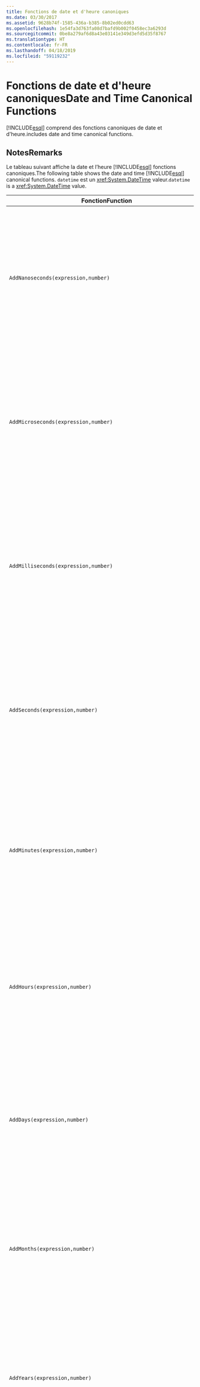 ```yaml
---
title: Fonctions de date et d'heure canoniques
ms.date: 03/30/2017
ms.assetid: 9628b74f-1585-436a-b385-8b02ed0cdd63
ms.openlocfilehash: 1e54fa3d763fa08d7bafd9b002f0458ec3a6293d
ms.sourcegitcommit: 0be8a279af6d8a43e03141e349d3efd5d35f8767
ms.translationtype: HT
ms.contentlocale: fr-FR
ms.lasthandoff: 04/18/2019
ms.locfileid: "59119232"
---
```

# <a name="date-and-time-canonical-functions"></a><span data-ttu-id="fa17e-102">Fonctions de date et d'heure canoniques</span><span class="sxs-lookup"><span data-stu-id="fa17e-102">Date and Time Canonical Functions</span></span>
[!INCLUDE[esql](../../../../../../includes/esql-md.md)] <span data-ttu-id="fa17e-103">comprend des fonctions canoniques de date et d'heure.</span><span class="sxs-lookup"><span data-stu-id="fa17e-103">includes date and time canonical functions.</span></span>  
  
## <a name="remarks"></a><span data-ttu-id="fa17e-104">Notes</span><span class="sxs-lookup"><span data-stu-id="fa17e-104">Remarks</span></span>  
 <span data-ttu-id="fa17e-105">Le tableau suivant affiche la date et l’heure [!INCLUDE[esql](../../../../../../includes/esql-md.md)] fonctions canoniques.</span><span class="sxs-lookup"><span data-stu-id="fa17e-105">The following table shows the date and time [!INCLUDE[esql](../../../../../../includes/esql-md.md)] canonical functions.</span></span> <span data-ttu-id="fa17e-106">`datetime` est un <xref:System.DateTime> valeur.</span><span class="sxs-lookup"><span data-stu-id="fa17e-106">`datetime` is a <xref:System.DateTime> value.</span></span>  
  
|<span data-ttu-id="fa17e-107">Fonction</span><span class="sxs-lookup"><span data-stu-id="fa17e-107">Function</span></span>|<span data-ttu-id="fa17e-108">Description</span><span class="sxs-lookup"><span data-stu-id="fa17e-108">Description</span></span>|  
|--------------|-----------------|  
|`AddNanoseconds(expression,number)`|<span data-ttu-id="fa17e-109">Ajoute le nombre `number` spécifié de nanosecondes à l'`expression`.</span><span class="sxs-lookup"><span data-stu-id="fa17e-109">Adds the specified `number` of nanoseconds to the `expression`.</span></span><br /><br /> <span data-ttu-id="fa17e-110">**Arguments**</span><span class="sxs-lookup"><span data-stu-id="fa17e-110">**Arguments**</span></span><br /><br /> <span data-ttu-id="fa17e-111">`expression` : `DateTime`, `DateTimeOffset` ou `Time`.</span><span class="sxs-lookup"><span data-stu-id="fa17e-111">`expression`: `DateTime`, `DateTimeOffset`, or `Time`.</span></span><br /><br /> <span data-ttu-id="fa17e-112">`number`: `Int32`.</span><span class="sxs-lookup"><span data-stu-id="fa17e-112">`number`: `Int32`.</span></span><br /><br /> <span data-ttu-id="fa17e-113">**Valeur de retour**</span><span class="sxs-lookup"><span data-stu-id="fa17e-113">**Return Value**</span></span><br /><br /> <span data-ttu-id="fa17e-114">Type d'élément `expression`.</span><span class="sxs-lookup"><span data-stu-id="fa17e-114">The type of `expression`.</span></span>|  
|`AddMicroseconds(expression,number)`|<span data-ttu-id="fa17e-115">Ajoute le nombre `number` spécifié de microsecondes à l'`expression`.</span><span class="sxs-lookup"><span data-stu-id="fa17e-115">Adds the specified `number` of microseconds to the `expression`.</span></span><br /><br /> <span data-ttu-id="fa17e-116">**Arguments**</span><span class="sxs-lookup"><span data-stu-id="fa17e-116">**Arguments**</span></span><br /><br /> <span data-ttu-id="fa17e-117">`expression` : `DateTime`, `DateTimeOffset` ou `Time`.</span><span class="sxs-lookup"><span data-stu-id="fa17e-117">`expression`: `DateTime`, `DateTimeOffset`, or `Time`.</span></span><br /><br /> <span data-ttu-id="fa17e-118">`number`: `Int32`.</span><span class="sxs-lookup"><span data-stu-id="fa17e-118">`number`: `Int32`.</span></span><br /><br /> <span data-ttu-id="fa17e-119">**Valeur de retour**</span><span class="sxs-lookup"><span data-stu-id="fa17e-119">**Return Value**</span></span><br /><br /> <span data-ttu-id="fa17e-120">Type d'élément `expression`.</span><span class="sxs-lookup"><span data-stu-id="fa17e-120">The type of `expression`.</span></span>|  
|`AddMilliseconds(expression,number)`|<span data-ttu-id="fa17e-121">Ajoute le nombre `number` spécifié de millisecondes à l'`expression`.</span><span class="sxs-lookup"><span data-stu-id="fa17e-121">Adds the specified `number` of milliseconds to the `expression`.</span></span><br /><br /> <span data-ttu-id="fa17e-122">**Arguments**</span><span class="sxs-lookup"><span data-stu-id="fa17e-122">**Arguments**</span></span><br /><br /> <span data-ttu-id="fa17e-123">`expression` : `DateTime`, `DateTimeOffset` ou `Time`.</span><span class="sxs-lookup"><span data-stu-id="fa17e-123">`expression`: `DateTime`, `DateTimeOffset`, or `Time`.</span></span><br /><br /> <span data-ttu-id="fa17e-124">`number`: `Int32`.</span><span class="sxs-lookup"><span data-stu-id="fa17e-124">`number`: `Int32`.</span></span><br /><br /> <span data-ttu-id="fa17e-125">**Valeur de retour**</span><span class="sxs-lookup"><span data-stu-id="fa17e-125">**Return Value**</span></span><br /><br /> <span data-ttu-id="fa17e-126">Type d'élément `expression`.</span><span class="sxs-lookup"><span data-stu-id="fa17e-126">The type of `expression`.</span></span>|  
|`AddSeconds(expression,number)`|<span data-ttu-id="fa17e-127">Ajoute le nombre `number` spécifié de secondes à l'`expression`.</span><span class="sxs-lookup"><span data-stu-id="fa17e-127">Adds the specified `number` of seconds to the `expression`.</span></span><br /><br /> <span data-ttu-id="fa17e-128">**Arguments**</span><span class="sxs-lookup"><span data-stu-id="fa17e-128">**Arguments**</span></span><br /><br /> <span data-ttu-id="fa17e-129">`expression` : `DateTime`, `DateTimeOffset` ou `Time`.</span><span class="sxs-lookup"><span data-stu-id="fa17e-129">`expression`: `DateTime`, `DateTimeOffset`, or `Time`.</span></span><br /><br /> <span data-ttu-id="fa17e-130">`number`: `Int32`.</span><span class="sxs-lookup"><span data-stu-id="fa17e-130">`number`: `Int32`.</span></span><br /><br /> <span data-ttu-id="fa17e-131">**Valeur de retour**</span><span class="sxs-lookup"><span data-stu-id="fa17e-131">**Return Value**</span></span><br /><br /> <span data-ttu-id="fa17e-132">Type d'élément `expression`.</span><span class="sxs-lookup"><span data-stu-id="fa17e-132">The type of `expression`.</span></span>|  
|`AddMinutes(expression,number)`|<span data-ttu-id="fa17e-133">Ajoute le nombre `number` spécifié de minutes à l'`expression`.</span><span class="sxs-lookup"><span data-stu-id="fa17e-133">Adds the specified `number` of minutes to the `expression`.</span></span><br /><br /> <span data-ttu-id="fa17e-134">**Arguments**</span><span class="sxs-lookup"><span data-stu-id="fa17e-134">**Arguments**</span></span><br /><br /> <span data-ttu-id="fa17e-135">`expression` : `DateTime`, `DateTimeOffset` ou `Time`.</span><span class="sxs-lookup"><span data-stu-id="fa17e-135">`expression`: `DateTime`, `DateTimeOffset`, or `Time`.</span></span><br /><br /> <span data-ttu-id="fa17e-136">`number`: `Int32`.</span><span class="sxs-lookup"><span data-stu-id="fa17e-136">`number`: `Int32`.</span></span><br /><br /> <span data-ttu-id="fa17e-137">**Valeur de retour**</span><span class="sxs-lookup"><span data-stu-id="fa17e-137">**Return Value**</span></span><br /><br /> <span data-ttu-id="fa17e-138">Type d'élément `expression`.</span><span class="sxs-lookup"><span data-stu-id="fa17e-138">The type of `expression`.</span></span>|  
|`AddHours(expression,number)`|<span data-ttu-id="fa17e-139">Ajoute le nombre `number` spécifié d'heures à l'`expression`.</span><span class="sxs-lookup"><span data-stu-id="fa17e-139">Adds the specified `number` of hours to the `expression`.</span></span><br /><br /> <span data-ttu-id="fa17e-140">**Arguments**</span><span class="sxs-lookup"><span data-stu-id="fa17e-140">**Arguments**</span></span><br /><br /> <span data-ttu-id="fa17e-141">`expression` : `DateTime`, `DateTimeOffset` ou `Time`.</span><span class="sxs-lookup"><span data-stu-id="fa17e-141">`expression`: `DateTime`, `DateTimeOffset`, or `Time`.</span></span><br /><br /> <span data-ttu-id="fa17e-142">`number`: `Int32`.</span><span class="sxs-lookup"><span data-stu-id="fa17e-142">`number`: `Int32`.</span></span><br /><br /> <span data-ttu-id="fa17e-143">**Valeur de retour**</span><span class="sxs-lookup"><span data-stu-id="fa17e-143">**Return Value**</span></span><br /><br /> <span data-ttu-id="fa17e-144">Type d'élément `expression`.</span><span class="sxs-lookup"><span data-stu-id="fa17e-144">The type of `expression`.</span></span>|  
|`AddDays(expression,number)`|<span data-ttu-id="fa17e-145">Ajoute le nombre `number` spécifié de jours à l'`expression`.</span><span class="sxs-lookup"><span data-stu-id="fa17e-145">Adds the specified `number` of days to the `expression`.</span></span><br /><br /> <span data-ttu-id="fa17e-146">**Arguments**</span><span class="sxs-lookup"><span data-stu-id="fa17e-146">**Arguments**</span></span><br /><br /> <span data-ttu-id="fa17e-147">`expression` : `DateTime` ou `DateTimeOffset`.</span><span class="sxs-lookup"><span data-stu-id="fa17e-147">`expression`: `DateTime` or `DateTimeOffset`.</span></span><br /><br /> <span data-ttu-id="fa17e-148">`number`: `Int32`.</span><span class="sxs-lookup"><span data-stu-id="fa17e-148">`number`: `Int32`.</span></span><br /><br /> <span data-ttu-id="fa17e-149">**Valeur de retour**</span><span class="sxs-lookup"><span data-stu-id="fa17e-149">**Return Value**</span></span><br /><br /> <span data-ttu-id="fa17e-150">Type d'élément `expression`.</span><span class="sxs-lookup"><span data-stu-id="fa17e-150">The type of `expression`.</span></span>|  
|`AddMonths(expression,number)`|<span data-ttu-id="fa17e-151">Ajoute le nombre `number` spécifié de mois à l'`expression`.</span><span class="sxs-lookup"><span data-stu-id="fa17e-151">Adds the specified `number` of months to the `expression`.</span></span><br /><br /> <span data-ttu-id="fa17e-152">**Arguments**</span><span class="sxs-lookup"><span data-stu-id="fa17e-152">**Arguments**</span></span><br /><br /> <span data-ttu-id="fa17e-153">`expression` : `DateTime` ou `DateTimeOffset`.</span><span class="sxs-lookup"><span data-stu-id="fa17e-153">`expression`: `DateTime` or `DateTimeOffset`.</span></span><br /><br /> <span data-ttu-id="fa17e-154">`number`: `Int32`.</span><span class="sxs-lookup"><span data-stu-id="fa17e-154">`number`: `Int32`.</span></span><br /><br /> <span data-ttu-id="fa17e-155">**Valeur de retour**</span><span class="sxs-lookup"><span data-stu-id="fa17e-155">**Return Value**</span></span><br /><br /> <span data-ttu-id="fa17e-156">Type d'élément `expression`.</span><span class="sxs-lookup"><span data-stu-id="fa17e-156">The type of `expression`.</span></span>|  
|`AddYears(expression,number)`|<span data-ttu-id="fa17e-157">Ajoute le nombre `number` spécifié d'années à l'`expression`.</span><span class="sxs-lookup"><span data-stu-id="fa17e-157">Adds the specified `number` of years to the `expression`.</span></span><br /><br /> <span data-ttu-id="fa17e-158">**Arguments**</span><span class="sxs-lookup"><span data-stu-id="fa17e-158">**Arguments**</span></span><br /><br /> <span data-ttu-id="fa17e-159">`expression` : `DateTime` ou `DateTimeOffset`.</span><span class="sxs-lookup"><span data-stu-id="fa17e-159">`expression`: `DateTime` or `DateTimeOffset`.</span></span><br /><br /> <span data-ttu-id="fa17e-160">`number`: `Int32`.</span><span class="sxs-lookup"><span data-stu-id="fa17e-160">`number`: `Int32`.</span></span><br /><br /> <span data-ttu-id="fa17e-161">**Valeur de retour**</span><span class="sxs-lookup"><span data-stu-id="fa17e-161">**Return Value**</span></span><br /><br /> <span data-ttu-id="fa17e-162">Type d'élément `expression`.</span><span class="sxs-lookup"><span data-stu-id="fa17e-162">The type of `expression`.</span></span>|  
|`CreateDateTime(year,month,day,hour,minute,second)`|<span data-ttu-id="fa17e-163">Retourne une nouvelle valeur `DateTime` correspondant aux date et heure actuelles du serveur dans le fuseau horaire du serveur.</span><span class="sxs-lookup"><span data-stu-id="fa17e-163">Returns a new `DateTime` value as the current date and time of the server in the server's time zone.</span></span><br /><br /> <span data-ttu-id="fa17e-164">**Arguments**</span><span class="sxs-lookup"><span data-stu-id="fa17e-164">**Arguments**</span></span><br /><br /> <span data-ttu-id="fa17e-165">`year`, `month`, `day`, `hour`, `minute` : `Int16` et `Int32`.</span><span class="sxs-lookup"><span data-stu-id="fa17e-165">`year`, `month`, `day`, `hour`, `minute`: `Int16` and `Int32`.</span></span><br /><br /> <span data-ttu-id="fa17e-166">`second`: `Double`.</span><span class="sxs-lookup"><span data-stu-id="fa17e-166">`second`: `Double`.</span></span><br /><br /> <span data-ttu-id="fa17e-167">**Valeur de retour**</span><span class="sxs-lookup"><span data-stu-id="fa17e-167">**Return Value**</span></span><br /><br /> <span data-ttu-id="fa17e-168">`DateTime`</span><span class="sxs-lookup"><span data-stu-id="fa17e-168">A `DateTime`.</span></span>|  
|`CreateDateTimeOffset(year,month,day,hour,minute,second,tzoffset)`|<span data-ttu-id="fa17e-169">Retourne une nouvelle valeur `DateTimeOffset` correspondant aux date et heure actuelles du serveur par rapport au temps universel (UTC, Universal Time Coordinated).</span><span class="sxs-lookup"><span data-stu-id="fa17e-169">Returns a new `DateTimeOffset` value as the current date and time of the server relative to the Coordinated Universal Time (UTC).</span></span><br /><br /> <span data-ttu-id="fa17e-170">**Arguments**</span><span class="sxs-lookup"><span data-stu-id="fa17e-170">**Arguments**</span></span><br /><br /> <span data-ttu-id="fa17e-171">`year`, `month`, `day`, `hour`, `minute`, `tzoffset`: `Int32`.</span><span class="sxs-lookup"><span data-stu-id="fa17e-171">`year`, `month`, `day`, `hour`, `minute`, `tzoffset`: `Int32`.</span></span><br /><br /> <span data-ttu-id="fa17e-172">`second`: `Double`.</span><span class="sxs-lookup"><span data-stu-id="fa17e-172">`second`: `Double`.</span></span><br /><br /> <span data-ttu-id="fa17e-173">**Valeur de retour**</span><span class="sxs-lookup"><span data-stu-id="fa17e-173">**Return Value**</span></span><br /><br /> <span data-ttu-id="fa17e-174">`DateTimeOffset`</span><span class="sxs-lookup"><span data-stu-id="fa17e-174">A `DateTimeOffset`.</span></span>|  
|`CreateTime(hour,minute,second)`|<span data-ttu-id="fa17e-175">Retourne une nouvelle valeur `Time` correspondant à l'heure actuelle.</span><span class="sxs-lookup"><span data-stu-id="fa17e-175">Returns a new `Time` value as the current time.</span></span><br /><br /> <span data-ttu-id="fa17e-176">**Arguments**</span><span class="sxs-lookup"><span data-stu-id="fa17e-176">**Arguments**</span></span><br /><br /> <span data-ttu-id="fa17e-177">`hour` et `minute` : `Int32`.</span><span class="sxs-lookup"><span data-stu-id="fa17e-177">`hour` and `minute`: `Int32`.</span></span><br /><br /> <span data-ttu-id="fa17e-178">`second`: `Double`.</span><span class="sxs-lookup"><span data-stu-id="fa17e-178">`second`: `Double`.</span></span><br /><br /> <span data-ttu-id="fa17e-179">**Valeur de retour**</span><span class="sxs-lookup"><span data-stu-id="fa17e-179">**Return Value**</span></span><br /><br /> <span data-ttu-id="fa17e-180">`Time`</span><span class="sxs-lookup"><span data-stu-id="fa17e-180">A `Time`.</span></span>|  
|`CurrentDateTime()`|<span data-ttu-id="fa17e-181">Retourne une valeur `DateTime` correspondant aux date et heure actuelles du serveur dans le fuseau horaire de ce dernier.</span><span class="sxs-lookup"><span data-stu-id="fa17e-181">Returns a `DateTime` value as the current date and time of the server in the server's time zone.</span></span><br /><br /> <span data-ttu-id="fa17e-182">**Valeur de retour**</span><span class="sxs-lookup"><span data-stu-id="fa17e-182">**Return Value**</span></span><br /><br /> <span data-ttu-id="fa17e-183">`DateTime`</span><span class="sxs-lookup"><span data-stu-id="fa17e-183">A `DateTime`.</span></span>|  
|`CurrentDateTimeOffset()`|<span data-ttu-id="fa17e-184">Retourne la date, l'heure et le décalage actuels sous forme de valeur `DateTimeOffset`.</span><span class="sxs-lookup"><span data-stu-id="fa17e-184">Returns the current date, time and offset as a `DateTimeOffset`.</span></span><br /><br /> <span data-ttu-id="fa17e-185">**Valeur de retour**</span><span class="sxs-lookup"><span data-stu-id="fa17e-185">**Return Value**</span></span><br /><br /> <span data-ttu-id="fa17e-186">`DateTimeOffset`</span><span class="sxs-lookup"><span data-stu-id="fa17e-186">A `DateTimeOffset`.</span></span>|  
|`CurrentUtcDateTime()`|<span data-ttu-id="fa17e-187">Retourne une valeur <xref:System.DateTime> correspondant aux date et heure actuelles du serveur dans le fuseau horaire UTS.</span><span class="sxs-lookup"><span data-stu-id="fa17e-187">Returns a <xref:System.DateTime> value as the current date and time of the server in the UTS time zone.</span></span><br /><br /> <span data-ttu-id="fa17e-188">**Valeur de retour**</span><span class="sxs-lookup"><span data-stu-id="fa17e-188">**Return Value**</span></span><br /><br /> <span data-ttu-id="fa17e-189">`DateTime`</span><span class="sxs-lookup"><span data-stu-id="fa17e-189">A `DateTime`.</span></span>|  
|`Day(expression)`|<span data-ttu-id="fa17e-190">Retourne la composante jour d'`expression` sous forme d'une valeur `Int32` comprise entre 1 et 31.</span><span class="sxs-lookup"><span data-stu-id="fa17e-190">Returns the day portion of `expression` as an `Int32` between 1 and 31.</span></span><br /><br /> <span data-ttu-id="fa17e-191">**Arguments**</span><span class="sxs-lookup"><span data-stu-id="fa17e-191">**Arguments**</span></span><br /><br /> <span data-ttu-id="fa17e-192">`DateTime` et `DateTimeOffset`.</span><span class="sxs-lookup"><span data-stu-id="fa17e-192">A `DateTime` and `DateTimeOffset`.</span></span><br /><br /> <span data-ttu-id="fa17e-193">**Valeur de retour**</span><span class="sxs-lookup"><span data-stu-id="fa17e-193">**Return Value**</span></span><br /><br /> <span data-ttu-id="fa17e-194">Élément `Int32`.</span><span class="sxs-lookup"><span data-stu-id="fa17e-194">An `Int32`.</span></span><br /><br /> <span data-ttu-id="fa17e-195">**Exemple**</span><span class="sxs-lookup"><span data-stu-id="fa17e-195">**Example**</span></span><br /><br /> `-- The following example returns 12.`<br /><br /> `Day(cast('03/12/1998' as DateTime))`|  
|`DayOfYear(expression)`|<span data-ttu-id="fa17e-196">Retourne la composante jour d'`expression` sous la forme d'une valeur `Int32` comprise entre 1 et 366, où 366 correspond au dernier jour d'une année bissextile.</span><span class="sxs-lookup"><span data-stu-id="fa17e-196">Returns the day portion of `expression` as an `Int32` between 1 and 366, where 366 is returned for the last day of a leap year.</span></span><br /><br /> <span data-ttu-id="fa17e-197">**Arguments**</span><span class="sxs-lookup"><span data-stu-id="fa17e-197">**Arguments**</span></span><br /><br /> <span data-ttu-id="fa17e-198">`DateTime` ou `DateTimeOffset`.</span><span class="sxs-lookup"><span data-stu-id="fa17e-198">A `DateTime` or `DateTimeOffset`.</span></span><br /><br /> <span data-ttu-id="fa17e-199">**Valeur de retour**</span><span class="sxs-lookup"><span data-stu-id="fa17e-199">**Return Value**</span></span><br /><br /> <span data-ttu-id="fa17e-200">Élément `Int32`.</span><span class="sxs-lookup"><span data-stu-id="fa17e-200">An `Int32`.</span></span>|  
|`DiffNanoseconds(startExpression,endExpression)`|<span data-ttu-id="fa17e-201">Retourne la différence, en nanosecondes, entre `startExpression` et `endExpression`.</span><span class="sxs-lookup"><span data-stu-id="fa17e-201">Returns the difference, in nanoseconds, between `startExpression` and `endExpression`.</span></span><br /><br /> <span data-ttu-id="fa17e-202">**Arguments**</span><span class="sxs-lookup"><span data-stu-id="fa17e-202">**Arguments**</span></span><br /><br /> <span data-ttu-id="fa17e-203">`startExpression`, `endExpression` : `DateTime`, `DateTimeOffset` ou `Time`.</span><span class="sxs-lookup"><span data-stu-id="fa17e-203">`startExpression`, `endExpression`: `DateTime`, `DateTimeOffset`, or `Time`.</span></span> <span data-ttu-id="fa17e-204">**Remarque :** `startExpression` et `endExpression` doit être du même type.</span><span class="sxs-lookup"><span data-stu-id="fa17e-204">**Note:**  `startExpression` and `endExpression` must be of the same type.</span></span> <br /><br /> <span data-ttu-id="fa17e-205">**Valeur de retour**</span><span class="sxs-lookup"><span data-stu-id="fa17e-205">**Return Value**</span></span><br /><br /> <span data-ttu-id="fa17e-206">Élément `Int32`.</span><span class="sxs-lookup"><span data-stu-id="fa17e-206">An `Int32`.</span></span>|  
|`DiffMilliseconds(startExpression,endExpression)`|<span data-ttu-id="fa17e-207">Retourne la différence, en millisecondes, entre `startExpression` et `endExpression`.</span><span class="sxs-lookup"><span data-stu-id="fa17e-207">Returns the difference, in milliseconds, between `startExpression` and `endExpression`.</span></span><br /><br /> <span data-ttu-id="fa17e-208">**Arguments**</span><span class="sxs-lookup"><span data-stu-id="fa17e-208">**Arguments**</span></span><br /><br /> <span data-ttu-id="fa17e-209">`startExpression`, `endExpression` : `DateTime`, `DateTimeOffset` ou `Time`.</span><span class="sxs-lookup"><span data-stu-id="fa17e-209">`startExpression`, `endExpression`: `DateTime`, `DateTimeOffset`, or `Time`.</span></span> <span data-ttu-id="fa17e-210">**Remarque :** `startExpression` et `endExpression` doit être du même type.</span><span class="sxs-lookup"><span data-stu-id="fa17e-210">**Note:**  `startExpression` and `endExpression` must be of the same type.</span></span> <br /><br /> <span data-ttu-id="fa17e-211">**Valeur de retour**</span><span class="sxs-lookup"><span data-stu-id="fa17e-211">**Return Value**</span></span><br /><br /> <span data-ttu-id="fa17e-212">Élément `Int32`.</span><span class="sxs-lookup"><span data-stu-id="fa17e-212">An `Int32`.</span></span>|  
|`DiffMicroseconds(startExpression,endExpression)`|<span data-ttu-id="fa17e-213">Retourne la différence, en microsecondes, entre `startExpression` et `endExpression`.</span><span class="sxs-lookup"><span data-stu-id="fa17e-213">Returns the difference, in microseconds, between `startExpression` and `endExpression`.</span></span><br /><br /> <span data-ttu-id="fa17e-214">**Arguments**</span><span class="sxs-lookup"><span data-stu-id="fa17e-214">**Arguments**</span></span><br /><br /> <span data-ttu-id="fa17e-215">`startExpression`, `endExpression` : `DateTime`, `DateTimeOffset` ou `Time`.</span><span class="sxs-lookup"><span data-stu-id="fa17e-215">`startExpression`, `endExpression`: `DateTime`, `DateTimeOffset`, or `Time`.</span></span> <span data-ttu-id="fa17e-216">**Remarque :** `startExpression` et `endExpression` doit être du même type.</span><span class="sxs-lookup"><span data-stu-id="fa17e-216">**Note:**  `startExpression` and `endExpression` must be of the same type.</span></span> <br /><br /> <span data-ttu-id="fa17e-217">**Valeur de retour**</span><span class="sxs-lookup"><span data-stu-id="fa17e-217">**Return Value**</span></span><br /><br /> <span data-ttu-id="fa17e-218">Élément `Int32`.</span><span class="sxs-lookup"><span data-stu-id="fa17e-218">An `Int32`.</span></span>|  
|`DiffSeconds(startExpression,endExpression)`|<span data-ttu-id="fa17e-219">Retourne la différence, en secondes, entre `startExpression` et `endExpression`.</span><span class="sxs-lookup"><span data-stu-id="fa17e-219">Returns the difference, in seconds, between `startExpression` and `endExpression`.</span></span><br /><br /> <span data-ttu-id="fa17e-220">**Arguments**</span><span class="sxs-lookup"><span data-stu-id="fa17e-220">**Arguments**</span></span><br /><br /> <span data-ttu-id="fa17e-221">`startExpression`, `endExpression` : `DateTime`, `DateTimeOffset` ou `Time`.</span><span class="sxs-lookup"><span data-stu-id="fa17e-221">`startExpression`, `endExpression`: `DateTime`, `DateTimeOffset`, or `Time`.</span></span> <span data-ttu-id="fa17e-222">**Remarque :** `startExpression` et `endExpression` doit être du même type.</span><span class="sxs-lookup"><span data-stu-id="fa17e-222">**Note:**  `startExpression` and `endExpression` must be of the same type.</span></span> <br /><br /> <span data-ttu-id="fa17e-223">**Valeur de retour**</span><span class="sxs-lookup"><span data-stu-id="fa17e-223">**Return Value**</span></span><br /><br /> <span data-ttu-id="fa17e-224">Élément `Int32`.</span><span class="sxs-lookup"><span data-stu-id="fa17e-224">An `Int32`.</span></span>|  
|`DiffMinutes(startExpression,endExpression)`|<span data-ttu-id="fa17e-225">Retourne la différence, en minutes, entre `startExpression` et `endExpression`.</span><span class="sxs-lookup"><span data-stu-id="fa17e-225">Returns the difference, in minutes, between `startExpression` and `endExpression`.</span></span><br /><br /> <span data-ttu-id="fa17e-226">**Arguments**</span><span class="sxs-lookup"><span data-stu-id="fa17e-226">**Arguments**</span></span><br /><br /> <span data-ttu-id="fa17e-227">`startExpression`, `endExpression` : `DateTime`, `DateTimeOffset` ou `Time`.</span><span class="sxs-lookup"><span data-stu-id="fa17e-227">`startExpression`, `endExpression`: `DateTime`, `DateTimeOffset`, or `Time`.</span></span> <span data-ttu-id="fa17e-228">**Remarque :** `startExpression` et `endExpression` doit être du même type.</span><span class="sxs-lookup"><span data-stu-id="fa17e-228">**Note:**  `startExpression` and `endExpression` must be of the same type.</span></span> <br /><br /> <span data-ttu-id="fa17e-229">**Valeur de retour**</span><span class="sxs-lookup"><span data-stu-id="fa17e-229">**Return Value**</span></span><br /><br /> <span data-ttu-id="fa17e-230">Élément `Int32`.</span><span class="sxs-lookup"><span data-stu-id="fa17e-230">An `Int32`.</span></span>|  
|`DiffHours(startExpression,endExpression)`|<span data-ttu-id="fa17e-231">Retourne la différence, en heures, entre `startExpression` et `endExpression`.</span><span class="sxs-lookup"><span data-stu-id="fa17e-231">Returns the difference, in hours, between `startExpression` and `endExpression`.</span></span><br /><br /> <span data-ttu-id="fa17e-232">**Arguments**</span><span class="sxs-lookup"><span data-stu-id="fa17e-232">**Arguments**</span></span><br /><br /> <span data-ttu-id="fa17e-233">`startExpression`, `endExpression` : `DateTime`, `DateTimeOffset` ou `Time`.</span><span class="sxs-lookup"><span data-stu-id="fa17e-233">`startExpression`, `endExpression`: `DateTime`, `DateTimeOffset`, or `Time`.</span></span> <span data-ttu-id="fa17e-234">**Remarque :** `startExpression` et `endExpression` doit être du même type.</span><span class="sxs-lookup"><span data-stu-id="fa17e-234">**Note:**  `startExpression` and `endExpression` must be of the same type.</span></span> <br /><br /> <span data-ttu-id="fa17e-235">**Valeur de retour**</span><span class="sxs-lookup"><span data-stu-id="fa17e-235">**Return Value**</span></span><br /><br /> <span data-ttu-id="fa17e-236">Élément `Int32`.</span><span class="sxs-lookup"><span data-stu-id="fa17e-236">An `Int32`.</span></span>|  
|`DiffDays(startExpression,endExpression)`|<span data-ttu-id="fa17e-237">Retourne la différence, en jours, entre `startExpression` et `endExpression`.</span><span class="sxs-lookup"><span data-stu-id="fa17e-237">Returns the difference, in days, between `startExpression` and `endExpression`.</span></span><br /><br /> <span data-ttu-id="fa17e-238">**Arguments**</span><span class="sxs-lookup"><span data-stu-id="fa17e-238">**Arguments**</span></span><br /><br /> <span data-ttu-id="fa17e-239">`startExpression`, `endExpression` : `DateTime` ou `DateTimeOffset`.</span><span class="sxs-lookup"><span data-stu-id="fa17e-239">`startExpression`, `endExpression`: `DateTime` or `DateTimeOffset`.</span></span> <span data-ttu-id="fa17e-240">**Remarque :** `startExpression` et `endExpression` doit être du même type.</span><span class="sxs-lookup"><span data-stu-id="fa17e-240">**Note:**  `startExpression` and `endExpression` must be of the same type.</span></span> <br /><br /> <span data-ttu-id="fa17e-241">**Valeur de retour**</span><span class="sxs-lookup"><span data-stu-id="fa17e-241">**Return Value**</span></span><br /><br /> <span data-ttu-id="fa17e-242">Élément `Int32`.</span><span class="sxs-lookup"><span data-stu-id="fa17e-242">An `Int32`.</span></span>|  
|`DiffMonths(startExpression,endExpression)`|<span data-ttu-id="fa17e-243">Retourne la différence, en mois, entre `startExpression` et `endExpression`.</span><span class="sxs-lookup"><span data-stu-id="fa17e-243">Returns the difference, in months, between `startExpression` and `endExpression`.</span></span><br /><br /> <span data-ttu-id="fa17e-244">**Arguments**</span><span class="sxs-lookup"><span data-stu-id="fa17e-244">**Arguments**</span></span><br /><br /> <span data-ttu-id="fa17e-245">`startExpression`, `endExpression` : `DateTime` ou `DateTimeOffset`.</span><span class="sxs-lookup"><span data-stu-id="fa17e-245">`startExpression`, `endExpression`: `DateTime` or `DateTimeOffset`.</span></span> <span data-ttu-id="fa17e-246">**Remarque :** `startExpression` et `endExpression` doit être du même type.</span><span class="sxs-lookup"><span data-stu-id="fa17e-246">**Note:**  `startExpression` and `endExpression` must be of the same type.</span></span> <br /><br /> <span data-ttu-id="fa17e-247">**Valeur de retour**</span><span class="sxs-lookup"><span data-stu-id="fa17e-247">**Return Value**</span></span><br /><br /> <span data-ttu-id="fa17e-248">Élément `Int32`.</span><span class="sxs-lookup"><span data-stu-id="fa17e-248">An `Int32`.</span></span>|  
|`DiffYears(startExpression,endExpression)`|<span data-ttu-id="fa17e-249">Retourne la différence, en années, entre `startExpression` et `endExpression`.</span><span class="sxs-lookup"><span data-stu-id="fa17e-249">Returns the difference, in years, between `startExpression` and `endExpression`.</span></span><br /><br /> <span data-ttu-id="fa17e-250">**Arguments**</span><span class="sxs-lookup"><span data-stu-id="fa17e-250">**Arguments**</span></span><br /><br /> <span data-ttu-id="fa17e-251">`startExpression`, `endExpression` : `DateTime` ou `DateTimeOffset`.</span><span class="sxs-lookup"><span data-stu-id="fa17e-251">`startExpression`, `endExpression`: `DateTime` or `DateTimeOffset`.</span></span> <span data-ttu-id="fa17e-252">**Remarque :** `startExpression` et `endExpression` doit être du même type.</span><span class="sxs-lookup"><span data-stu-id="fa17e-252">**Note:**  `startExpression` and `endExpression` must be of the same type.</span></span> <br /><br /> <span data-ttu-id="fa17e-253">**Valeur de retour**</span><span class="sxs-lookup"><span data-stu-id="fa17e-253">**Return Value**</span></span><br /><br /> <span data-ttu-id="fa17e-254">Élément `Int32`.</span><span class="sxs-lookup"><span data-stu-id="fa17e-254">An `Int32`.</span></span>|  
|`GetTotalOffsetMinutes(datetimeoffset)`|<span data-ttu-id="fa17e-255">Retourne le nombre de minutes correspondant au décalage de `datetimeoffset` par rapport à l'heure GMT.</span><span class="sxs-lookup"><span data-stu-id="fa17e-255">Returns the number of minutes that the `datetimeoffset` is offset from GMT.</span></span> <span data-ttu-id="fa17e-256">Cette valeur est généralement comprise entre +780 et -780 (+ ou - 13 heures).</span><span class="sxs-lookup"><span data-stu-id="fa17e-256">This is generally between +780 and -780 (+ or - 13 hrs).</span></span> <span data-ttu-id="fa17e-257">**Remarque :**  Cette fonction n'est prise en charge que dans SQL Server 2008.</span><span class="sxs-lookup"><span data-stu-id="fa17e-257">**Note:**  This function is supported in SQL Server 2008 only.</span></span> <br /><br /> <span data-ttu-id="fa17e-258">**Arguments**</span><span class="sxs-lookup"><span data-stu-id="fa17e-258">**Arguments**</span></span><br /><br /> <span data-ttu-id="fa17e-259">`DateTimeOffset`</span><span class="sxs-lookup"><span data-stu-id="fa17e-259">A `DateTimeOffset`.</span></span><br /><br /> <span data-ttu-id="fa17e-260">**Valeur de retour**</span><span class="sxs-lookup"><span data-stu-id="fa17e-260">**Return Value**</span></span><br /><br /> <span data-ttu-id="fa17e-261">Élément `Int32`.</span><span class="sxs-lookup"><span data-stu-id="fa17e-261">An `Int32`.</span></span>|  
|`Hour(expression)`|<span data-ttu-id="fa17e-262">Retourne la composante heure d'`expression` sous la forme d'une valeur `Int32` comprise entre 0 et 23.</span><span class="sxs-lookup"><span data-stu-id="fa17e-262">Returns the hour portion of `expression` as an `Int32` between 0 and 23.</span></span><br /><br /> <span data-ttu-id="fa17e-263">**Arguments**</span><span class="sxs-lookup"><span data-stu-id="fa17e-263">**Arguments**</span></span><br /><br /> <span data-ttu-id="fa17e-264">`DateTime, Time` et `DateTimeOffset`.</span><span class="sxs-lookup"><span data-stu-id="fa17e-264">A `DateTime, Time` and `DateTimeOffset`.</span></span><br /><br /> <span data-ttu-id="fa17e-265">**Exemple**</span><span class="sxs-lookup"><span data-stu-id="fa17e-265">**Example**</span></span><br /><br /> `-- The following example returns 22.`<br /><br /> `Hour(cast('22:35:5' as DateTime))`|  
|`Millisecond(expression)`|<span data-ttu-id="fa17e-266">Retourne la composante millisecondes d'`expression` sous la forme d'une valeur `Int32` comprise entre 0 et 999.</span><span class="sxs-lookup"><span data-stu-id="fa17e-266">Returns the milliseconds portion of `expression` as an `Int32` between 0 and 999.</span></span><br /><br /> <span data-ttu-id="fa17e-267">**Arguments**</span><span class="sxs-lookup"><span data-stu-id="fa17e-267">**Arguments**</span></span><br /><br /> <span data-ttu-id="fa17e-268">`DateTime, Time` et `DateTimeOffset`.</span><span class="sxs-lookup"><span data-stu-id="fa17e-268">A `DateTime, Time` and `DateTimeOffset`.</span></span><br /><br /> <span data-ttu-id="fa17e-269">**Valeur de retour**</span><span class="sxs-lookup"><span data-stu-id="fa17e-269">**Return Value**</span></span><br /><br /> <span data-ttu-id="fa17e-270">Élément `Int32`.</span><span class="sxs-lookup"><span data-stu-id="fa17e-270">An `Int32`.</span></span>|  
|`Minute(expression)`|<span data-ttu-id="fa17e-271">Retourne la composante minutes d'`expression` sous la forme d'une valeur `Int32` comprise entre 0 et 59.</span><span class="sxs-lookup"><span data-stu-id="fa17e-271">Returns the minute portion of `expression` as an `Int32` between 0 and 59.</span></span><br /><br /> <span data-ttu-id="fa17e-272">**Arguments**</span><span class="sxs-lookup"><span data-stu-id="fa17e-272">**Arguments**</span></span><br /><br /> <span data-ttu-id="fa17e-273">`DateTime, Time` ou `DateTimeOffset`.</span><span class="sxs-lookup"><span data-stu-id="fa17e-273">A `DateTime, Time` or `DateTimeOffset`.</span></span><br /><br /> <span data-ttu-id="fa17e-274">**Valeur de retour**</span><span class="sxs-lookup"><span data-stu-id="fa17e-274">**Return Value**</span></span><br /><br /> <span data-ttu-id="fa17e-275">Élément `Int32`.</span><span class="sxs-lookup"><span data-stu-id="fa17e-275">An `Int32`.</span></span><br /><br /> <span data-ttu-id="fa17e-276">**Exemple**</span><span class="sxs-lookup"><span data-stu-id="fa17e-276">**Example**</span></span><br /><br /> `-- The following example returns 35`<br /><br /> `Minute(cast('22:35:5' as DateTime))`|  
|`Month(expression)`|<span data-ttu-id="fa17e-277">Retourne la composante mois d'`expression` sous la forme d'une valeur `Int32` comprise entre 1 et 12.</span><span class="sxs-lookup"><span data-stu-id="fa17e-277">Returns the month portion of `expression` as an `Int32` between 1 and 12.</span></span><br /><br /> <span data-ttu-id="fa17e-278">**Arguments**</span><span class="sxs-lookup"><span data-stu-id="fa17e-278">**Arguments**</span></span><br /><br /> <span data-ttu-id="fa17e-279">`DateTime` ou `DateTimeOffset`.</span><span class="sxs-lookup"><span data-stu-id="fa17e-279">A `DateTime` or `DateTimeOffset`.</span></span><br /><br /> <span data-ttu-id="fa17e-280">**Valeur de retour**</span><span class="sxs-lookup"><span data-stu-id="fa17e-280">**Return Value**</span></span><br /><br /> <span data-ttu-id="fa17e-281">Élément `Int32`.</span><span class="sxs-lookup"><span data-stu-id="fa17e-281">An `Int32`.</span></span><br /><br /> <span data-ttu-id="fa17e-282">**Exemple**</span><span class="sxs-lookup"><span data-stu-id="fa17e-282">**Example**</span></span><br /><br /> `-- The following example returns 3.`<br /><br /> `Month(cast('03/12/1998' as DateTime))`|  
|`Second(expression)`|<span data-ttu-id="fa17e-283">Retourne la composante secondes d'`expression` sous forme de valeur `Int32` comprise entre 0 et 59.</span><span class="sxs-lookup"><span data-stu-id="fa17e-283">Returns the seconds portion of `expression` as an `Int32` between 0 and 59.</span></span><br /><br /> <span data-ttu-id="fa17e-284">**Arguments**</span><span class="sxs-lookup"><span data-stu-id="fa17e-284">**Arguments**</span></span><br /><br /> <span data-ttu-id="fa17e-285">`DateTime, Time` et `DateTimeOffset`.</span><span class="sxs-lookup"><span data-stu-id="fa17e-285">A `DateTime, Time` and `DateTimeOffset`.</span></span><br /><br /> <span data-ttu-id="fa17e-286">**Valeur de retour**</span><span class="sxs-lookup"><span data-stu-id="fa17e-286">**Return Value**</span></span><br /><br /> <span data-ttu-id="fa17e-287">Élément `Int32`.</span><span class="sxs-lookup"><span data-stu-id="fa17e-287">An `Int32`.</span></span><br /><br /> <span data-ttu-id="fa17e-288">**Exemple**</span><span class="sxs-lookup"><span data-stu-id="fa17e-288">**Example**</span></span><br /><br /> `-- The following example returns 5`<br /><br /> `Second(cast('22:35:5' as DateTime))`|  
|`TruncateTime(expression)`|<span data-ttu-id="fa17e-289">Retourne l'`expression` avec les valeurs d'heure tronquées.</span><span class="sxs-lookup"><span data-stu-id="fa17e-289">Returns the `expression`, with the time values truncated.</span></span><br /><br /> <span data-ttu-id="fa17e-290">**Arguments**</span><span class="sxs-lookup"><span data-stu-id="fa17e-290">**Arguments**</span></span><br /><br /> <span data-ttu-id="fa17e-291">`DateTime` ou `DateTimeOffset`.</span><span class="sxs-lookup"><span data-stu-id="fa17e-291">A `DateTime` or `DateTimeOffset`.</span></span><br /><br /> <span data-ttu-id="fa17e-292">**Valeur de retour**</span><span class="sxs-lookup"><span data-stu-id="fa17e-292">**Return Value**</span></span><br /><br /> <span data-ttu-id="fa17e-293">Type d'élément `expression`.</span><span class="sxs-lookup"><span data-stu-id="fa17e-293">The type of `expression`.</span></span>|  
|`Year(expression)`|<span data-ttu-id="fa17e-294">Retourne la partie année de `expression` comme un `Int32` `YYYY`.</span><span class="sxs-lookup"><span data-stu-id="fa17e-294">Returns the year portion of `expression` as an `Int32` `YYYY`.</span></span><br /><br /> <span data-ttu-id="fa17e-295">**Arguments**</span><span class="sxs-lookup"><span data-stu-id="fa17e-295">**Arguments**</span></span><br /><br /> <span data-ttu-id="fa17e-296">`DateTime` et `DateTimeOffset`.</span><span class="sxs-lookup"><span data-stu-id="fa17e-296">A `DateTime` and `DateTimeOffset`.</span></span><br /><br /> <span data-ttu-id="fa17e-297">**Valeur de retour**</span><span class="sxs-lookup"><span data-stu-id="fa17e-297">**Return Value**</span></span><br /><br /> <span data-ttu-id="fa17e-298">Élément `Int32`.</span><span class="sxs-lookup"><span data-stu-id="fa17e-298">An `Int32`.</span></span><br /><br /> <span data-ttu-id="fa17e-299">**Exemple**</span><span class="sxs-lookup"><span data-stu-id="fa17e-299">**Example**</span></span><br /><br /> `-- The following example returns 1998.`<br /><br /> `Year(cast('03/12/1998' as DateTime))`|  
  
 <span data-ttu-id="fa17e-300">Ces fonctions retournent `null` si une entrée de valeur `null` est fournie.</span><span class="sxs-lookup"><span data-stu-id="fa17e-300">These functions will return `null` if given `null` input.</span></span>  
  
 <span data-ttu-id="fa17e-301">Des fonctionnalités équivalentes sont disponibles dans le fournisseur managé Client Microsoft SQL.</span><span class="sxs-lookup"><span data-stu-id="fa17e-301">Equivalent functionality is available in the Microsoft SQL Client Managed Provider.</span></span> <span data-ttu-id="fa17e-302">Pour plus d’informations, consultez [fonctions SqlClient pour Entity Framework](../../../../../../docs/framework/data/adonet/ef/sqlclient-for-ef-functions.md).</span><span class="sxs-lookup"><span data-stu-id="fa17e-302">For more information, see [SqlClient for Entity Framework Functions](../../../../../../docs/framework/data/adonet/ef/sqlclient-for-ef-functions.md).</span></span>  
  
## <a name="see-also"></a><span data-ttu-id="fa17e-303">Voir aussi</span><span class="sxs-lookup"><span data-stu-id="fa17e-303">See also</span></span>

- [<span data-ttu-id="fa17e-304">Fonctions canoniques</span><span class="sxs-lookup"><span data-stu-id="fa17e-304">Canonical Functions</span></span>](../../../../../../docs/framework/data/adonet/ef/language-reference/canonical-functions.md)

